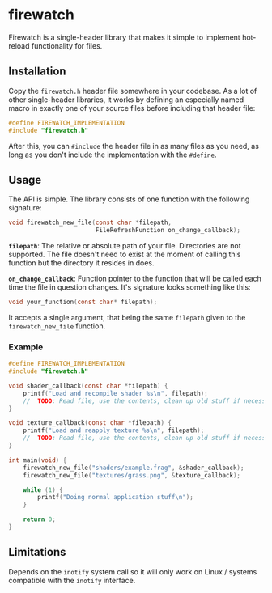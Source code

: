 # firewatch
Firewatch is a single-header library that makes it simple to implement hot-reload functionality for files.

## Installation
Copy the `firewatch.h` header file somewhere in your codebase.
As a lot of other single-header libraries, it works by defining an especially named macro in exactly one of your source files before including that header file:

```c
#define FIREWATCH_IMPLEMENTATION
#include "firewatch.h"
```

After this, you can `#include` the header file in as many files as you need, as long as you don't include the implementation with the `#define`.

## Usage

The API is simple.
The library consists of one function with the following signature:

```c
void firewatch_new_file(const char *filepath,
                        FileRefreshFunction on_change_callback);
```

**`filepath`**: The relative or absolute path of your file.
Directories are not supported.
The file doesn't need to exist at the moment of calling this function but the directory it resides in does.

**`on_change_callback`**: Function pointer to the function that will be called each time the file in question changes.
It's signature looks something like this:
```c
void your_function(const char* filepath);
```

It accepts a single argument, that being the same `filepath` given to the `firewatch_new_file` function.

### Example
```c
#define FIREWATCH_IMPLEMENTATION
#include "firewatch.h"

void shader_callback(const char *filepath) {
    printf("Load and recompile shader %s\n", filepath);
    //  TODO: Read file, use the contents, clean up old stuff if necessary
}

void texture_callback(const char *filepath) {
    printf("Load and reapply texture %s\n", filepath);
    //  TODO: Read file, use the contents, clean up old stuff if necessary
}

int main(void) {
    firewatch_new_file("shaders/example.frag", &shader_callback);
    firewatch_new_file("textures/grass.png", &texture_callback);

    while (1) {
        printf("Doing normal application stuff\n");
    }

    return 0;
}
```

## Limitations
Depends on the `inotify` system call so it will only work on Linux / systems compatible with the `inotify` interface.

